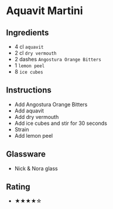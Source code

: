 # Aquavit Martini

## Ingredients
- 4 cl `aquavit`
- 2 cl `dry vermouth`
- 2 dashes `Angostura Orange Bitters`
- 1 `lemon peel`
- 8 `ice cubes`

## Instructions
- Add Angostura Orange Bitters
- Add aquavit
- Add dry vermouth
- Add ice cubes and stir for 30 seconds
- Strain
- Add lemon peel

## Glassware
- Nick & Nora glass

## Rating
- ★★★★☆